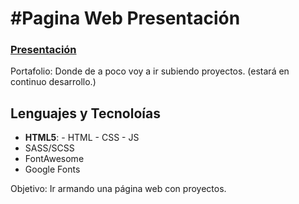# #Pagina Web Presentación

### [Presentación](https://megagringa.github.io/Presentacion/index.html)

Portafolio: Donde de a poco voy a ir subiendo proyectos. (estará en continuo desarrollo.)

## Lenguajes y Tecnoloías

-   **HTML5**:
            - HTML
            - CSS
            - JS
-   SASS/SCSS
-   FontAwesome
-   Google Fonts

Objetivo: Ir armando una página web con proyectos.

